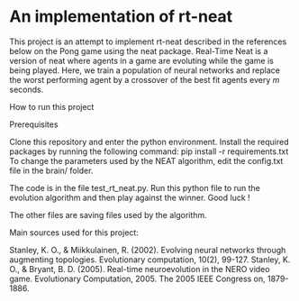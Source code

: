 # An implementation of rt-neat


This project is an attempt to implement rt-neat described in the references below on the Pong game using the neat package. Real-Time Neat is a version of neat where agents in a game are evoluting while the game is being played. Here, we train a population of neural networks and replace the worst performing agent by a crossover of the best fit agents every $m$ seconds.

How to run this project

Prerequisites

Clone this repository and enter the python environment.
Install the required packages by running the following command:
pip install -r requirements.txt
To change the parameters used by the NEAT algorithm, edit the config.txt file in the brain/ folder.

The code is in the file test_rt_neat.py. Run this python file to run the evolution algorithm and then play against the winner. Good luck !

The other files are saving files used by the algorithm.

Main sources used for this project:

Stanley, K. O., & Miikkulainen, R. (2002). Evolving neural networks through augmenting topologies. Evolutionary computation, 10(2), 99-127.
Stanley, K. O., & Bryant, B. D. (2005). Real-time neuroevolution in the NERO video game. Evolutionary Computation, 2005. The 2005 IEEE Congress on, 1879-1886.

